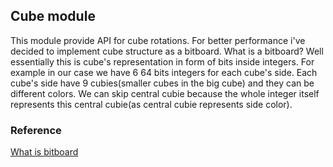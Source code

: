 ## Cube module

This module provide API for cube rotations. For better performance i've decided to implement cube structure as a bitboard. What is a bitboard? Well essentially this is cube's representation in form of bits inside integers. For example in our case we have 6 64 bits integers for each cube's side. Each cube's side have 9 cubies(smaller cubes in the big cube) and they can be different colors. We can skip central cubie because the whole integer itself represents this central cubie(as central cubie represents side color).

### Reference

[What is bitboard](https://en.wikipedia.org/wiki/Bitboard)
